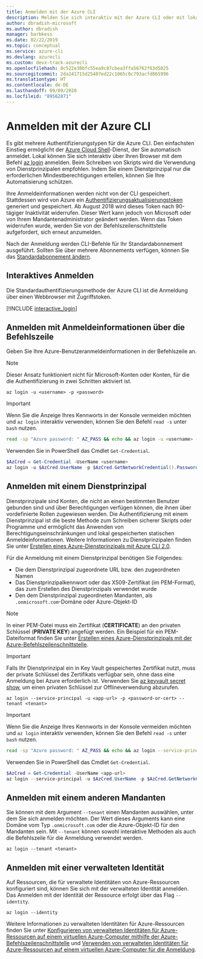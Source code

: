 ```yaml
---
title: Anmelden mit der Azure CLI
description: Melden Sie sich interaktiv mit der Azure CLI oder mit lokalen Anmeldeinformationen an.
author: dbradish-microsoft
ms.author: dbradish
manager: barbkess
ms.date: 02/22/2019
ms.topic: conceptual
ms.service: azure-cli
ms.devlang: azurecli
ms.custom: devx-track-azurecli
ms.openlocfilehash: 0c522e30bfc55ea9c87cbea3ffa56762f63d5025
ms.sourcegitcommit: 2da241715d25407ed22c1065c0c793acfd865996
ms.translationtype: HT
ms.contentlocale: de-DE
ms.lasthandoff: 09/09/2020
ms.locfileid: "89562871"
---
```

# <a name="sign-in-with-azure-cli"></a>Anmelden mit der Azure CLI 

Es gibt mehrere Authentifizierungstypen für die Azure CLI. Den einfachsten Einstieg ermöglicht der [Azure Cloud Shell](/azure/cloud-shell/overview)-Dienst, der Sie automatisch anmeldet.
Lokal können Sie sich interaktiv über Ihren Browser mit dem Befehl [az login](/cli/azure/reference-index#az-login) anmelden. Beim Schreiben von Skripts wird die Verwendung von Dienstprinzipalen empfohlen. Indem Sie einem Dienstprinzipal nur die erforderlichen Mindestberechtigungen erteilen, können Sie Ihre Automatisierung schützen.

Ihre Anmeldeinformationen werden nicht von der CLI gespeichert. Stattdessen wird von Azure ein [Authentifizierungsaktualisierungstoken](https://docs.microsoft.com/azure/active-directory/develop/v1-id-and-access-tokens#refresh-tokens) generiert und gespeichert. Ab August 2018 wird dieses Token nach 90-tägiger Inaktivität widerrufen. Dieser Wert kann jedoch von Microsoft oder von Ihrem Mandantenadministrator geändert werden. Wenn das Token widerrufen wurde, werden Sie von der Befehlszeilenschnittstelle aufgefordert, sich erneut anzumelden.

Nach der Anmeldung werden CLI-Befehle für Ihr Standardabonnement ausgeführt. Sollten Sie über mehrere Abonnements verfügen, können Sie das [Standardabonnement ändern](manage-azure-subscriptions-azure-cli.md).

## <a name="sign-in-interactively"></a>Interaktives Anmelden

Die Standardauthentifizierungsmethode der Azure CLI ist die Anmeldung über einen Webbrowser mit Zugriffstoken.

[!INCLUDE [interactive_login](includes/interactive-login.md)]

## <a name="sign-in-with-credentials-on-the-command-line"></a>Anmelden mit Anmeldeinformationen über die Befehlszeile

Geben Sie Ihre Azure-Benutzeranmeldeinformationen in der Befehlszeile an.

> [!Note]
> Dieser Ansatz funktioniert nicht für Microsoft-Konten oder Konten, für die die Authentifizierung in zwei Schritten aktiviert ist.

```azurecli-interactive
az login -u <username> -p <password>
```

> [!IMPORTANT]
> Wenn Sie die Anzeige Ihres Kennworts in der Konsole vermeiden möchten und `az login` interaktiv verwenden, können Sie den Befehl `read -s` unter `bash` nutzen.
>
> ```bash
> read -sp "Azure password: " AZ_PASS && echo && az login -u <username> -p $AZ_PASS
> ```
>
> Verwenden Sie in PowerShell das Cmdlet `Get-Credential`.
>
> ```powershell
> $AzCred = Get-Credential -UserName <username>
> az login -u $AzCred.UserName -p $AzCred.GetNetworkCredential().Password
> ```

## <a name="sign-in-with-a-service-principal"></a>Anmelden mit einem Dienstprinzipal

Dienstprinzipale sind Konten, die nicht an einen bestimmten Benutzer gebunden sind und über Berechtigungen verfügen können, die ihnen über vordefinierte Rollen zugewiesen werden. Die Authentifizierung mit einem Dienstprinzipal ist die beste Methode zum Schreiben sicherer Skripts oder Programme und ermöglicht das Anwenden von Berechtigungseinschränkungen und lokal gespeicherten statischen Anmeldeinformationen. Weitere Informationen zu Dienstprinzipalen finden Sie unter [Erstellen eines Azure-Dienstprinzipals mit Azure CLI 2.0](/cli/azure/create-an-azure-service-principal-azure-cli#sign-in-using-a-service-principal).

Für die Anmeldung mit einem Dienstprinzipal benötigen Sie Folgendes:

* Die dem Dienstprinzipal zugeordnete URL bzw. den zugeordneten Namen
* Das Dienstprinzipalkennwort oder das X509-Zertifikat (im PEM-Format), das zum Erstellen des Dienstprinzipals verwendet wurde
* Den dem Dienstprinzipal zugeordneten Mandanten, als `.onmicrosoft.com`-Domäne oder Azure-Objekt-ID

> [!NOTE]
> In einer PEM-Datei muss ein Zertifikat (**CERTIFICATE**) an den privaten Schlüssel (**PRIVATE KEY**) angefügt werden.  Ein Beispiel für ein PEM-Dateiformat finden Sie unter [Erstellen eines Azure-Dienstprinzipals mit der Azure-Befehlszeilenschnittstelle](/cli/azure/create-an-azure-service-principal-azure-cli#sign-in-using-a-service-principal). 
>

> [!IMPORTANT]
>
> Falls Ihr Dienstprinzipal ein in Key Vault gespeichertes Zertifikat nutzt, muss der private Schlüssel des Zertifikats verfügbar sein, ohne dass eine Anmeldung bei Azure erforderlich ist. Verwenden Sie [az keyvault secret show](/cli/azure/keyvault/secret), um einen privaten Schlüssel zur Offlineverwendung abzurufen.

```azurecli-interactive
az login --service-principal -u <app-url> -p <password-or-cert> --tenant <tenant>
```

> [!IMPORTANT]
> Wenn Sie die Anzeige Ihres Kennworts in der Konsole vermeiden möchten und `az login` interaktiv verwenden, können Sie den Befehl `read -s` unter `bash` nutzen.
>
> ```bash
> read -sp "Azure password: " AZ_PASS && echo && az login --service-principal -u <app-url> -p $AZ_PASS --tenant <tenant>
> ```
>
> Verwenden Sie in PowerShell das Cmdlet `Get-Credential`.
>
> ```powershell
> $AzCred = Get-Credential -UserName <app-url>
> az login --service-principal -u $AzCred.UserName -p $AzCred.GetNetworkCredential().Password --tenant <tenant>
> ```

## <a name="sign-in-with-a-different-tenant"></a>Anmelden mit einem anderen Mandanten

Sie können mit dem Argument `--tenant` einen Mandanten auswählen, unter dem Sie sich anmelden möchten. Der Wert dieses Arguments kann eine Domäne vom Typ `.onmicrosoft.com` oder die Azure-Objekt-ID für den Mandanten sein. Mit `--tenant` können sowohl interaktive Methoden als auch die Befehlszeile für die Anmeldung verwendet werden.

```azurecli-interactive
az login --tenant <tenant>
```

## <a name="sign-in-with-a-managed-identity"></a>Anmelden mit einer verwalteten Identität

Auf Ressourcen, die für verwaltete Identitäten von Azure-Ressourcen konfiguriert sind, können Sie sich mit der verwalteten Identität anmelden. Das Anmelden mit der Identität der Ressource erfolgt über das Flag `--identity`.

```azurecli-interactive
az login --identity
```

Weitere Informationen zu verwalteten Identitäten für Azure-Ressourcen finden Sie unter [Konfigurieren von verwalteten Identitäten für Azure-Ressourcen auf einem virtuellen Azure-Computer mithilfe der Azure-Befehlszeilenschnittstelle](https://docs.microsoft.com/azure/active-directory/managed-identities-azure-resources/qs-configure-cli-windows-vm) und [Verwenden von verwalteten Identitäten für Azure-Ressourcen auf einem virtuellen Azure-Computer für die Anmeldung](https://docs.microsoft.com/azure/active-directory/managed-identities-azure-resources/how-to-use-vm-sign-in).
